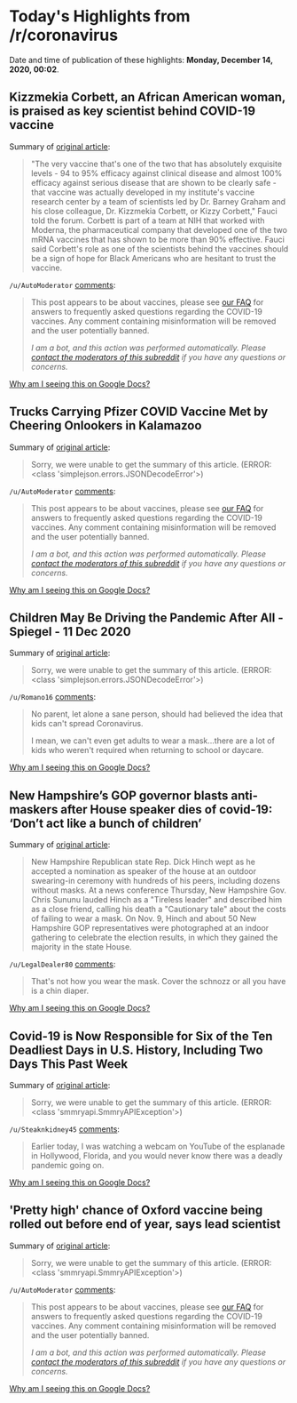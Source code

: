 # Today's Highlights from /r/coronavirus

Date and time of publication of these highlights: **Monday, December 14, 2020, 00:02**.

## Kizzmekia Corbett, an African American woman, is praised as key scientist behind COVID-19 vaccine

Summary of [original article](https://abcnews.go.com/Health/kizzmekia-corbett-african-american-woman-praised-key-scientist/story?id=74679965):

> "The very vaccine that's one of the two that has absolutely exquisite levels - 94 to 95% efficacy against clinical disease and almost 100% efficacy against serious disease that are shown to be clearly safe - that vaccine was actually developed in my institute's vaccine research center by a team of scientists led by Dr. Barney Graham and his close colleague, Dr. Kizzmekia Corbett, or Kizzy Corbett," Fauci told the forum. Corbett is part of a team at NIH that worked with Moderna, the pharmaceutical company that developed one of the two mRNA vaccines that has shown to be more than 90% effective. Fauci said Corbett's role as one of the scientists behind the vaccines should be a sign of hope for Black Americans who are hesitant to trust the vaccine.

`/u/AutoModerator` [comments](https://www.reddit.com/r/Coronavirus/comments/kclipn/kizzmekia_corbett_an_african_american_woman_is/):

> This post appears to be about vaccines, please see [our FAQ](https://www.reddit.com/r/Coronavirus/wiki/faq#wiki_where_can_i_find_information_about_the_mechanism_and_progress_of_vaccines.3F) for answers to frequently asked questions regarding the COVID-19 vaccines. Any comment containing misinformation will be removed and the user potentially banned.
> 
> 
> *I am a bot, and this action was performed automatically. Please [contact the moderators of this subreddit](/message/compose/?to=/r/Coronavirus) if you have any questions or concerns.*

[Why am I seeing this on Google Docs?](https://docs.google.com/document/d/1Dc6We63vOXIZsc0op-Bt4abqkYjXzOigalQqFxmvvbM/edit?usp=sharing)

## Trucks Carrying Pfizer COVID Vaccine Met by Cheering Onlookers in Kalamazoo

Summary of [original article](https://www.newsweek.com/people-cheer-trucks-carrying-pfizer-vaccine-1554403):

> Sorry, we were unable to get the summary of this article. (ERROR: <class 'simplejson.errors.JSONDecodeError'>)

`/u/AutoModerator` [comments](https://www.reddit.com/r/Coronavirus/comments/kcdkqh/trucks_carrying_pfizer_covid_vaccine_met_by/):

> This post appears to be about vaccines, please see [our FAQ](https://www.reddit.com/r/Coronavirus/wiki/faq#wiki_where_can_i_find_information_about_the_mechanism_and_progress_of_vaccines.3F) for answers to frequently asked questions regarding the COVID-19 vaccines. Any comment containing misinformation will be removed and the user potentially banned.
> 
> 
> *I am a bot, and this action was performed automatically. Please [contact the moderators of this subreddit](/message/compose/?to=/r/Coronavirus) if you have any questions or concerns.*

[Why am I seeing this on Google Docs?](https://docs.google.com/document/d/1Dc6We63vOXIZsc0op-Bt4abqkYjXzOigalQqFxmvvbM/edit?usp=sharing)

## Children May Be Driving the Pandemic After All - Spiegel - 11 Dec 2020

Summary of [original article](https://www.spiegel.de/international/world/new-on-the-covid-19-front-lines-children-may-be-driving-the-pandemic-after-all-a-95e4c0e7-2ea0-479b-ac27-d17f07d147a5):

> Sorry, we were unable to get the summary of this article. (ERROR: <class 'simplejson.errors.JSONDecodeError'>)

`/u/Romano16` [comments](https://www.reddit.com/r/Coronavirus/comments/kcp1x0/children_may_be_driving_the_pandemic_after_all/):

> No parent, let alone a sane person, should had believed the idea that kids can't spread Coronavirus. 
> 
> I mean, we can't even get adults to wear a mask...there are a lot of kids who weren't required when returning to school or daycare.

[Why am I seeing this on Google Docs?](https://docs.google.com/document/d/1Dc6We63vOXIZsc0op-Bt4abqkYjXzOigalQqFxmvvbM/edit?usp=sharing)

## New Hampshire’s GOP governor blasts anti-maskers after House speaker dies of covid-19: ‘Don’t act like a bunch of children’

Summary of [original article](https://www.washingtonpost.com/nation/2020/12/11/dick-hinch-dead-speaker-covid/):

> New Hampshire Republican state Rep. Dick Hinch wept as he accepted a nomination as speaker of the house at an outdoor swearing-in ceremony with hundreds of his peers, including dozens without masks. At a news conference Thursday, New Hampshire Gov. Chris Sununu lauded Hinch as a "Tireless leader" and described him as a close friend, calling his death a "Cautionary tale" about the costs of failing to wear a mask. On Nov. 9, Hinch and about 50 New Hampshire GOP representatives were photographed at an indoor gathering to celebrate the election results, in which they gained the majority in the state House.

`/u/LegalDealer80` [comments](https://www.reddit.com/r/Coronavirus/comments/kcjse2/new_hampshires_gop_governor_blasts_antimaskers/):

> That's not how you wear the mask.   Cover the schnozz or all you have is a chin diaper.

[Why am I seeing this on Google Docs?](https://docs.google.com/document/d/1Dc6We63vOXIZsc0op-Bt4abqkYjXzOigalQqFxmvvbM/edit?usp=sharing)

## Covid-19 is Now Responsible for Six of the Ten Deadliest Days in U.S. History, Including Two Days This Past Week

Summary of [original article](https://www.nbcnews.com/meet-the-press/video/covid-19-is-now-responsible-for-six-of-the-ten-deadliest-days-in-u-s-history-including-two-days-this-past-week-97647173832):

> Sorry, we were unable to get the summary of this article. (ERROR: <class 'smmryapi.SmmryAPIException'>)

`/u/Steaknkidney45` [comments](https://www.reddit.com/r/Coronavirus/comments/kcjwv3/covid19_is_now_responsible_for_six_of_the_ten/):

> Earlier today, I was watching a webcam on YouTube of the esplanade in Hollywood, Florida, and you would never know there was a deadly pandemic going on.

[Why am I seeing this on Google Docs?](https://docs.google.com/document/d/1Dc6We63vOXIZsc0op-Bt4abqkYjXzOigalQqFxmvvbM/edit?usp=sharing)

## 'Pretty high' chance of Oxford vaccine being rolled out before end of year, says lead scientist

Summary of [original article](https://www.telegraph.co.uk/global-health/science-and-disease/coronavirus-news-london-covid-tiers-pfizer-vaccine-tests-cases/):

> Sorry, we were unable to get the summary of this article. (ERROR: <class 'smmryapi.SmmryAPIException'>)

`/u/AutoModerator` [comments](https://www.reddit.com/r/Coronavirus/comments/kcm3yc/pretty_high_chance_of_oxford_vaccine_being_rolled/):

> This post appears to be about vaccines, please see [our FAQ](https://www.reddit.com/r/Coronavirus/wiki/faq#wiki_where_can_i_find_information_about_the_mechanism_and_progress_of_vaccines.3F) for answers to frequently asked questions regarding the COVID-19 vaccines. Any comment containing misinformation will be removed and the user potentially banned.
> 
> 
> *I am a bot, and this action was performed automatically. Please [contact the moderators of this subreddit](/message/compose/?to=/r/Coronavirus) if you have any questions or concerns.*

[Why am I seeing this on Google Docs?](https://docs.google.com/document/d/1Dc6We63vOXIZsc0op-Bt4abqkYjXzOigalQqFxmvvbM/edit?usp=sharing)

